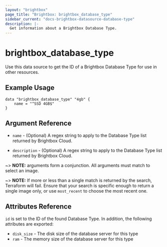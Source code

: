 ```yaml
---
layout: "brightbox"
page_title: "Brightbox: brightbox_database_type"
sidebar_current: "docs-brightbox-datasource-database-type"
description: |-
  Get information about a Brightbox Database Type.
---
```


# brightbox\_database\_type

Use this data source to get the ID of a Brightbox Database Type for use in other
resources.

## Example Usage

```hcl
data "brightbox_database_type" "4gb" {
	name = "^SSD 4GB$"
}
```

## Argument Reference

* `name` - (Optional) A regex string to apply to the Database Type list returned
by Brightbox Cloud.

* `description` - (Optional) A regex string to apply to the Database Type list
returned by Brightbox Cloud.

~> **NOTE:** arguments form a conjunction. All arguments must match to
select an image.

~> **NOTE:** If more or less than a single match is returned by the
search, Terraform will fail. Ensure that your search is specific enough
to return a single image only, or use `most_recent` to choose the most
recent one.

## Attributes Reference

`id` is set to the ID of the found Database Type. In addition, the
following attributes are exported:

* `disk_size` - The disk size of the database server for this type
* `ram` - The memory size of the database server for this type

